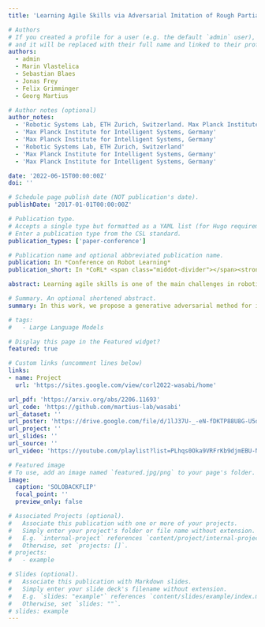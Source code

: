```yaml
---
title: 'Learning Agile Skills via Adversarial Imitation of Rough Partial Demonstrations'

# Authors
# If you created a profile for a user (e.g. the default `admin` user), write the username (folder name) here
# and it will be replaced with their full name and linked to their profile.
authors:
  - admin
  - Marin Vlastelica
  - Sebastian Blaes
  - Jonas Frey
  - Felix Grimminger
  - Georg Martius

# Author notes (optional)
author_notes:
  - 'Robotic Systems Lab, ETH Zurich, Switzerland. Max Planck Institute for Intelligent Systems, Germany'
  - 'Max Planck Institute for Intelligent Systems, Germany'
  - 'Max Planck Institute for Intelligent Systems, Germany'
  - 'Robotic Systems Lab, ETH Zurich, Switzerland'
  - 'Max Planck Institute for Intelligent Systems, Germany'
  - 'Max Planck Institute for Intelligent Systems, Germany'

date: '2022-06-15T00:00:00Z'
doi: ''

# Schedule page publish date (NOT publication's date).
publishDate: '2017-01-01T00:00:00Z'

# Publication type.
# Accepts a single type but formatted as a YAML list (for Hugo requirements).
# Enter a publication type from the CSL standard.
publication_types: ['paper-conference']

# Publication name and optional abbreviated publication name.
publication: In *Conference on Robot Learning*
publication_short: In *CoRL* <span class="middot-divider"></span><strong style="color:rgb(255,0,0);">Best Paper Award Finalist</strong>

abstract: Learning agile skills is one of the main challenges in robotics. To this end, reinforcement learning approaches have achieved impressive results. These methods require explicit task information in terms of a reward function or an expert that can be queried in simulation to provide a target control output, which limits their applicability. In this work, we propose a generative adversarial method for inferring reward functions from partial and potentially physically incompatible demonstrations for successful skill acquirement where reference or expert demonstrations are not easily accessible. Moreover, we show that by using a Wasserstein GAN formulation and transitions from demonstrations with rough and partial information as input, we are able to extract policies that are robust and capable of imitating demonstrated behaviors. Finally, the obtained skills such as a backflip are tested on an agile quadruped robot called Solo 8 and present faithful replication of hand-held human demonstrations.

# Summary. An optional shortened abstract.
summary: In this work, we propose a generative adversarial method for inferring reward functions from partial and potentially physically incompatible demonstrations for successful skill acquirement where reference or expert demonstrations are not easily accessible.

# tags:
#   - Large Language Models

# Display this page in the Featured widget?
featured: true

# Custom links (uncomment lines below)
links:
- name: Project
  url: 'https://sites.google.com/view/corl2022-wasabi/home'

url_pdf: 'https://arxiv.org/abs/2206.11693'
url_code: 'https://github.com/martius-lab/wasabi'
url_dataset: ''
url_poster: 'https://drive.google.com/file/d/1lJ37U-_-eN-fDKTP88U8G-U5dnw-S6hU/view'
url_project: ''
url_slides: ''
url_source: ''
url_video: 'https://youtube.com/playlist?list=PLhqs0Oka9VRFrKb9djmEBU-NyewCKHfGP'

# Featured image
# To use, add an image named `featured.jpg/png` to your page's folder.
image:
  caption: 'SOLOBACKFLIP'
  focal_point: ''
  preview_only: false

# Associated Projects (optional).
#   Associate this publication with one or more of your projects.
#   Simply enter your project's folder or file name without extension.
#   E.g. `internal-project` references `content/project/internal-project/index.md`.
#   Otherwise, set `projects: []`.
# projects:
#   - example

# Slides (optional).
#   Associate this publication with Markdown slides.
#   Simply enter your slide deck's filename without extension.
#   E.g. `slides: "example"` references `content/slides/example/index.md`.
#   Otherwise, set `slides: ""`.
# slides: example
---
```


<!-- {{% callout note %}}
Click the _Cite_ button above to demo the feature to enable visitors to import publication metadata into their reference management software.
{{% /callout %}}

{{% callout note %}}
Create your slides in Markdown - click the _Slides_ button to check out the example.
{{% /callout %}}

Add the publication's **full text** or **supplementary notes** here. You can use rich formatting such as including [code, math, and images](https://docs.hugoblox.com/content/writing-markdown-latex/). -->
